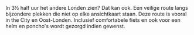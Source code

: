 <div lang="nl">
In 3½ half uur het andere Londen zien? Dat kan ook. 
Een veilige route langs bijzondere plekken die niet op elke ansichtkaart staan. 
Deze route is vooral in the City en Oost-Londen. Inclusief comfortabele fiets en ook voor een helm en poncho's wordt gezorgd indien gewenst.
</div>
